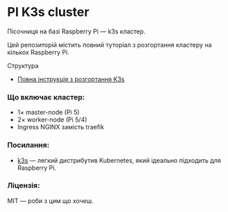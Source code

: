# PI K3s cluster

Пісочниця на базі Raspberry Pi — k3s кластер.

Цей репозиторій містить повний туторіал з розгортання кластеру на кількох Raspberry Pi.

Структура
- [Повна інструкція з розгортання K3s](/doc/setup.md)

### Що включає кластер:
- 1× master-node (Pi 5)
- 2× worker-node (Pi 5/4)
- Ingress NGINX замість traefik

### Посилання:
- [k3s](https://k3s.io/) — легкий дистрибутив Kubernetes, який ідеально підходить для Raspberry Pi.

### Ліцензія:
MIT — роби з цим що хочеш.